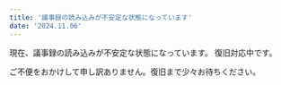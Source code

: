 ```yaml
---
title: '議事録の読み込みが不安定な状態になっています'
date: '2024.11.06'
---
```


現在、議事録の読み込みが不安定な状態になっています。
復旧対応中です。

ご不便をおかけして申し訳ありません。復旧まで少々お待ちください。
